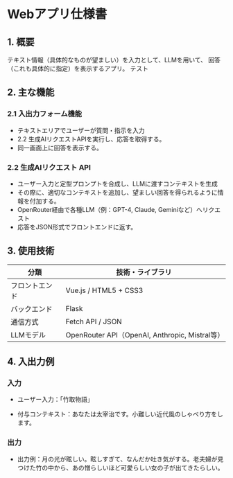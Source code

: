 # Webアプリ仕様書

## 1. 概要

テキスト情報（具体的なものが望ましい）を入力として、LLMを用いて、
回答（これも具体的に指定）を表示するアプリ。
テスト

## 2. 主な機能

### 2.1 入出力フォーム機能
- テキストエリアでユーザーが質問・指示を入力
- 2.2 生成AIリクエストAPIを実行し、応答を取得する。
- 同一画面上に回答を表示する。

### 2.2 生成AIリクエスト API
- ユーザー入力と定型プロンプトを合成し、LLMに渡すコンテキストを生成
- その際に、適切なコンテキストを追加し、望ましい回答を得られるように情報を付加する。
- OpenRouter経由で各種LLM（例：GPT-4, Claude, Geminiなど）へリクエスト
- 応答をJSON形式でフロントエンドに返す。


## 3. 使用技術

| 分類         | 技術・ライブラリ |
|--------------|------------------|
| フロントエンド | Vue.js / HTML5 + CSS3 |
| バックエンド  | Flask |
| 通信方式     | Fetch API / JSON |
| LLMモデル    | OpenRouter API（OpenAI, Anthropic, Mistral等） |

## 4. 入出力例

### 入力
- ユーザー入力：「竹取物語」

- 付与コンテキスト：あなたは太宰治です。小難しい近代風のしゃべり方をします。

### 出力

- 出力例：月の光が眩しい。眩しすぎて、なんだか吐き気がする。老夫婦が見つけた竹の中から、あの憎らしいほど可愛らしい女の子が出てきたらしい。